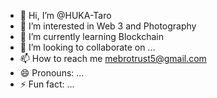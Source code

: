 - 👋 Hi, I’m @HUKA-Taro
- 👀 I’m interested in Web 3 and Photography
- 🌱 I’m currently learning Blockchain
- 💞️ I’m looking to collaborate on ...
- 📫 How to reach me mebrotrust5@gmail.com
- 😄 Pronouns: ...
- ⚡ Fun fact: ...

<!---
HUKA-Taro/HUKA-Taro is a ✨ special ✨ repository because its `README.md` (this file) appears on your GitHub profile.
You can click the Preview link to take a look at your changes.
--->

